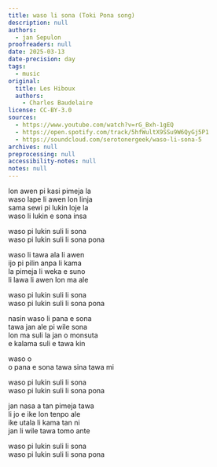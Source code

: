 ```yaml
---
title: waso li sona (Toki Pona song)
description: null
authors:
  - jan Sepulon
proofreaders: null
date: 2025-03-13
date-precision: day
tags:
  - music
original:
  title: Les Hiboux
  authors:
    - Charles Baudelaire
license: CC-BY-3.0
sources:
  - https://www.youtube.com/watch?v=rG_Bxh-1gEQ
  - https://open.spotify.com/track/5hfWultX9SSu9W6QyGj5P1
  - https://soundcloud.com/serotonergeek/waso-li-sona-5
archives: null
preprocessing: null
accessibility-notes: null
notes: null
---
```


lon awen pi kasi pimeja la  
waso lape li awen lon linja  
sama sewi pi lukin loje la  
waso li lukin e sona insa

waso pi lukin suli li sona  
waso pi lukin suli li sona pona

waso li tawa ala li awen  
ijo pi pilin anpa li kama  
la pimeja li weka e suno  
li lawa li awen lon ma ale

waso pi lukin suli li sona  
waso pi lukin suli li sona pona

nasin waso li pana e sona  
tawa jan ale pi wile sona  
lon ma suli la jan o monsuta  
e kalama suli e tawa kin

waso o  
o pana e sona tawa sina tawa mi

waso pi lukin suli li sona  
waso pi lukin suli li sona pona

jan nasa a tan pimeja tawa  
li jo e ike lon tenpo ale  
ike utala li kama tan ni  
jan li wile tawa tomo ante

waso pi lukin suli li sona  
waso pi lukin suli li sona pona
